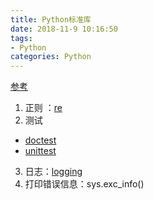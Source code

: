 ```yaml
---
title: Python标准库
date: 2018-11-9 10:16:50
tags: 
- Python
categories: Python
---
```

[参考](http://www.pythondoc.com/pythontutorial3/stdlib.html)
1. 正则 ：[re](https://docs.python.org/3/library/re.html#module-re)
2. 测试
- [doctest](https://docs.python.org/3/library/doctest.html#module-doctest)
- [unittest](https://docs.python.org/3/library/unittest.html#module-unittest)

3. 日志：[logging](https://docs.python.org/3/library/logging.html#module-logging)
4. 打印错误信息：sys.exc_info()